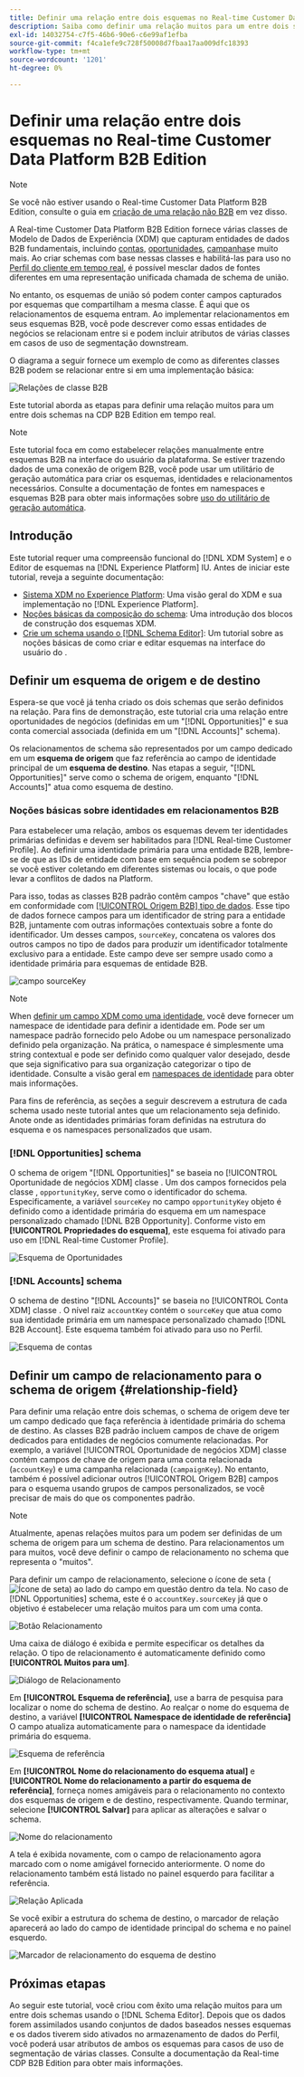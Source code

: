 ```yaml
---
title: Definir uma relação entre dois esquemas no Real-time Customer Data Platform B2B Edition
description: Saiba como definir uma relação muitos para um entre dois schemas no Real-time Customer Data Platform B2B Edition.
exl-id: 14032754-c7f5-46b6-90e6-c6e99af1efba
source-git-commit: f4ca1efe9c728f50008d7fbaa17aa009dfc18393
workflow-type: tm+mt
source-wordcount: '1201'
ht-degree: 0%

---
```


# Definir uma relação entre dois esquemas no Real-time Customer Data Platform B2B Edition

>[!NOTE]
>
>Se você não estiver usando o Real-time Customer Data Platform B2B Edition, consulte o guia em [criação de uma relação não B2B](./relationship-ui.md) em vez disso.

A Real-time Customer Data Platform B2B Edition fornece várias classes de Modelo de Dados de Experiência (XDM) que capturam entidades de dados B2B fundamentais, incluindo [contas](../classes/b2b/business-account.md), [oportunidades](../classes/b2b/business-opportunity.md), [campanhas](../classes/b2b/business-campaign.md)e muito mais. Ao criar schemas com base nessas classes e habilitá-las para uso no [Perfil do cliente em tempo real](../../profile/home.md), é possível mesclar dados de fontes diferentes em uma representação unificada chamada de schema de união.

No entanto, os esquemas de união só podem conter campos capturados por esquemas que compartilham a mesma classe. É aqui que os relacionamentos de esquema entram. Ao implementar relacionamentos em seus esquemas B2B, você pode descrever como essas entidades de negócios se relacionam entre si e podem incluir atributos de várias classes em casos de uso de segmentação downstream.

O diagrama a seguir fornece um exemplo de como as diferentes classes B2B podem se relacionar entre si em uma implementação básica:

![Relações de classe B2B](../images/tutorials/relationship-b2b/classes.png)

Este tutorial aborda as etapas para definir uma relação muitos para um entre dois schemas na CDP B2B Edition em tempo real.

>[!NOTE]
>
>Este tutorial foca em como estabelecer relações manualmente entre esquemas B2B na interface do usuário da plataforma. Se estiver trazendo dados de uma conexão de origem B2B, você pode usar um utilitário de geração automática para criar os esquemas, identidades e relacionamentos necessários. Consulte a documentação de fontes em namespaces e esquemas B2B para obter mais informações sobre [uso do utilitário de geração automática](../../sources/connectors/adobe-applications/marketo/marketo-namespaces.md).

## Introdução

Este tutorial requer uma compreensão funcional do [!DNL XDM System] e o Editor de esquemas na [!DNL Experience Platform] IU. Antes de iniciar este tutorial, reveja a seguinte documentação:

* [Sistema XDM no Experience Platform](../home.md): Uma visão geral do XDM e sua implementação no [!DNL Experience Platform].
* [Noções básicas da composição do schema](../schema/composition.md): Uma introdução dos blocos de construção dos esquemas XDM.
* [Crie um schema usando o [!DNL Schema Editor]](create-schema-ui.md): Um tutorial sobre as noções básicas de como criar e editar esquemas na interface do usuário do .

## Definir um esquema de origem e de destino

Espera-se que você já tenha criado os dois schemas que serão definidos na relação. Para fins de demonstração, este tutorial cria uma relação entre oportunidades de negócios (definidas em um &quot;[!DNL Opportunities]&quot; e sua conta comercial associada (definida em um &quot;[!DNL Accounts]&quot; schema).

Os relacionamentos de schema são representados por um campo dedicado em um **esquema de origem** que faz referência ao campo de identidade principal de um **esquema de destino**. Nas etapas a seguir, &quot;[!DNL Opportunities]&quot; serve como o schema de origem, enquanto &quot;[!DNL Accounts]&quot; atua como esquema de destino.

### Noções básicas sobre identidades em relacionamentos B2B

Para estabelecer uma relação, ambos os esquemas devem ter identidades primárias definidas e devem ser habilitados para [!DNL Real-time Customer Profile]. Ao definir uma identidade primária para uma entidade B2B, lembre-se de que as IDs de entidade com base em sequência podem se sobrepor se você estiver coletando em diferentes sistemas ou locais, o que pode levar a conflitos de dados na Platform.

Para isso, todas as classes B2B padrão contêm campos &quot;chave&quot; que estão em conformidade com [[!UICONTROL Origem B2B] tipo de dados](../data-types/b2b-source.md). Esse tipo de dados fornece campos para um identificador de string para a entidade B2B, juntamente com outras informações contextuais sobre a fonte do identificador. Um desses campos, `sourceKey`, concatena os valores dos outros campos no tipo de dados para produzir um identificador totalmente exclusivo para a entidade. Este campo deve ser sempre usado como a identidade primária para esquemas de entidade B2B.

![campo sourceKey](../images/tutorials/relationship-b2b/sourcekey.png)

>[!NOTE]
>
>When [definir um campo XDM como uma identidade](../ui/fields/identity.md), você deve fornecer um namespace de identidade para definir a identidade em. Pode ser um namespace padrão fornecido pelo Adobe ou um namespace personalizado definido pela organização. Na prática, o namespace é simplesmente uma string contextual e pode ser definido como qualquer valor desejado, desde que seja significativo para sua organização categorizar o tipo de identidade. Consulte a visão geral em [namespaces de identidade](../../identity-service/namespaces.md) para obter mais informações.

Para fins de referência, as seções a seguir descrevem a estrutura de cada schema usado neste tutorial antes que um relacionamento seja definido. Anote onde as identidades primárias foram definidas na estrutura do esquema e os namespaces personalizados que usam.

### [!DNL Opportunities] schema

O schema de origem &quot;[!DNL Opportunities]&quot; se baseia no [!UICONTROL Oportunidade de negócios XDM] classe . Um dos campos fornecidos pela classe , `opportunityKey`, serve como o identificador do schema. Especificamente, a variável `sourceKey` no campo `opportunityKey` objeto é definido como a identidade primária do esquema em um namespace personalizado chamado [!DNL B2B Opportunity].
Conforme visto em **[!UICONTROL Propriedades do esquema]**, este esquema foi ativado para uso em [!DNL Real-time Customer Profile].

![Esquema de Oportunidades](../images/tutorials/relationship-b2b/opportunities.png)

### [!DNL Accounts] schema

O schema de destino &quot;[!DNL Accounts]&quot; se baseia no [!UICONTROL Conta XDM] classe . O nível raiz `accountKey` contém o `sourceKey` que atua como sua identidade primária em um namespace personalizado chamado [!DNL B2B Account]. Este esquema também foi ativado para uso no Perfil.

![Esquema de contas](../images/tutorials/relationship-b2b/accounts.png)

## Definir um campo de relacionamento para o schema de origem {#relationship-field}

Para definir uma relação entre dois schemas, o schema de origem deve ter um campo dedicado que faça referência à identidade primária do schema de destino. As classes B2B padrão incluem campos de chave de origem dedicados para entidades de negócios comumente relacionadas. Por exemplo, a variável [!UICONTROL Oportunidade de negócios XDM] classe contém campos de chave de origem para uma conta relacionada (`accountKey`) e uma campanha relacionada (`campaignKey`). No entanto, também é possível adicionar outros [!UICONTROL Origem B2B] campos para o esquema usando grupos de campos personalizados, se você precisar de mais do que os componentes padrão.

>[!NOTE]
>
>Atualmente, apenas relações muitos para um podem ser definidas de um schema de origem para um schema de destino. Para relacionamentos um para muitos, você deve definir o campo de relacionamento no schema que representa o &quot;muitos&quot;.

Para definir um campo de relacionamento, selecione o ícone de seta (![Ícone de seta](../images/tutorials/relationship-b2b/arrow.png)) ao lado do campo em questão dentro da tela. No caso de [!DNL Opportunities] schema, este é o `accountKey.sourceKey` já que o objetivo é estabelecer uma relação muitos para um com uma conta.

![Botão Relacionamento](../images/tutorials/relationship-b2b/relationship-button.png)

Uma caixa de diálogo é exibida e permite especificar os detalhes da relação. O tipo de relacionamento é automaticamente definido como **[!UICONTROL Muitos para um]**.

![Diálogo de Relacionamento](../images/tutorials/relationship-b2b/relationship-dialog.png)

Em **[!UICONTROL Esquema de referência]**, use a barra de pesquisa para localizar o nome do schema de destino. Ao realçar o nome do esquema de destino, a variável **[!UICONTROL Namespace de identidade de referência]** O campo atualiza automaticamente para o namespace da identidade primária do esquema.

![Esquema de referência](../images/tutorials/relationship-b2b/reference-schema.png)

Em **[!UICONTROL Nome do relacionamento do esquema atual]** e **[!UICONTROL Nome do relacionamento a partir do esquema de referência]**, forneça nomes amigáveis para o relacionamento no contexto dos esquemas de origem e de destino, respectivamente. Quando terminar, selecione **[!UICONTROL Salvar]** para aplicar as alterações e salvar o schema.

![Nome do relacionamento](../images/tutorials/relationship-b2b/relationship-name.png)

A tela é exibida novamente, com o campo de relacionamento agora marcado com o nome amigável fornecido anteriormente. O nome do relacionamento também está listado no painel esquerdo para facilitar a referência.

![Relação Aplicada](../images/tutorials/relationship-b2b/relationship-applied.png)

Se você exibir a estrutura do schema de destino, o marcador de relação aparecerá ao lado do campo de identidade principal do schema e no painel esquerdo.

![Marcador de relacionamento do esquema de destino](../images/tutorials/relationship-b2b/destination-relationship.png)

## Próximas etapas

Ao seguir este tutorial, você criou com êxito uma relação muitos para um entre dois schemas usando o [!DNL Schema Editor]. Depois que os dados forem assimilados usando conjuntos de dados baseados nesses esquemas e os dados tiverem sido ativados no armazenamento de dados do Perfil, você poderá usar atributos de ambos os esquemas para casos de uso de segmentação de várias classes. Consulte a documentação da Real-time CDP B2B Edition para obter mais informações.
